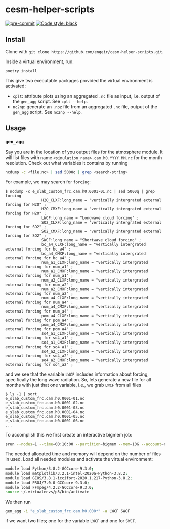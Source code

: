 # cesm-helper-scripts

<!-- [![codecov](https://codecov.io/gh/engeir/volcano-cooking/branch/main/graph/badge.svg?token=8I5VE7LYA4)](https://codecov.io/gh/engeir/volcano-cooking) -->
[![pre-commit](https://img.shields.io/badge/pre--commit-enabled-brightgreen?logo=pre-commit&logoColor=white)](https://github.com/pre-commit/pre-commit)
[![Code style: black](https://img.shields.io/badge/code%20style-black-000000.svg)](https://github.com/psf/black)

## Install

Clone with `git clone https://github.com/engeir/cesm-helper-scripts.git`.

Inside a virtual environment, run:

```sh
poetry install
```

This give two executable packages provided the virtual environment is activated:

-   `cplt`: attribute plots using an aggregated `.nc` file as input, i.e. output of the
    `gen_agg` script. See `cplt --help`.
-   `nc2np`: generate an `.npz` file from an aggregated `.nc` file, output of the
    `gen_agg` script. See `nc2np --help`.

## Usage

### `gen_agg`

Say you are in the location of you output files for the atmosphere module. It will list
files with name `<simulation_name>.cam.h0.YYYY.MM.nc` for the month resolution. Check out
what variables it contains by running

```sh
ncdump -c <file.nc> | sed 5000q | grep <search-string>
```

For example, we may search for `forcing`:

```console
$ ncdump -c e_slab_custom_frc.cam.h0.0001-01.nc | sed 5000q | grep forcing
                H2O_CLXF:long_name = "vertically intergrated external forcing for H2O" ;
                H2O_CMXF:long_name = "vertically intergrated external forcing for H2O" ;
                LWCF:long_name = "Longwave cloud forcing" ;
                SO2_CLXF:long_name = "vertically intergrated external forcing for SO2" ;
                SO2_CMXF:long_name = "vertically intergrated external forcing for SO2" ;
                SWCF:long_name = "Shortwave cloud forcing" ;
                bc_a4_CLXF:long_name = "vertically intergrated external forcing for bc_a4" ;
                bc_a4_CMXF:long_name = "vertically intergrated external forcing for bc_a4" ;
                num_a1_CLXF:long_name = "vertically intergrated external forcing for num_a1" ;
                num_a1_CMXF:long_name = "vertically intergrated external forcing for num_a1" ;
                num_a2_CLXF:long_name = "vertically intergrated external forcing for num_a2" ;
                num_a2_CMXF:long_name = "vertically intergrated external forcing for num_a2" ;
                num_a4_CLXF:long_name = "vertically intergrated external forcing for num_a4" ;
                num_a4_CMXF:long_name = "vertically intergrated external forcing for num_a4" ;
                pom_a4_CLXF:long_name = "vertically intergrated external forcing for pom_a4" ;
                pom_a4_CMXF:long_name = "vertically intergrated external forcing for pom_a4" ;
                so4_a1_CLXF:long_name = "vertically intergrated external forcing for so4_a1" ;
                so4_a1_CMXF:long_name = "vertically intergrated external forcing for so4_a1" ;
                so4_a2_CLXF:long_name = "vertically intergrated external forcing for so4_a2" ;
                so4_a2_CMXF:long_name = "vertically intergrated external forcing for so4_a2" ;
```

and we see that the variable `LWCF` includes information about forcing, specifically the
long wave radiation. So, lets generate a new file for all months with just that one
variable, i.e., we grab `LWCF` from all files

```console
$ ls -1 | sort
e_slab_custom_frc.cam.h0.0001-01.nc
e_slab_custom_frc.cam.h0.0001-02.nc
e_slab_custom_frc.cam.h0.0001-03.nc
e_slab_custom_frc.cam.h0.0001-04.nc
e_slab_custom_frc.cam.h0.0001-05.nc
e_slab_custom_frc.cam.h0.0001-06.nc
...
```

To accomplish this we first create an interactive bigmem job:

```sh
srun --nodes=1 --time=00:10:00 --partition=bigmem --mem=10G --account=nn9817k --pty bash -i
```

The needed allocated time and memory will depend on the number of files in used. Load all
needed modules and activate the virtual environment:

```sh
module load Python/3.8.2-GCCcore-9.3.0;
module load matplotlib/3.2.1-intel-2020a-Python-3.8.2;
module load GEOS/3.8.1-iccifort-2020.1.217-Python-3.8.2;
module load PROJ/7.0.0-GCCcore-9.3.0;
module load FFmpeg/4.2.2-GCCcore-9.3.0;
source ~/.virtualenvs/p3/bin/activate
```

We then run

```sh
gen_agg -i "e_slab_custom_frc.cam.h0.000*" -a LWCF SWCF
```

if we want two files; one for the variable `LWCF` and one for `SWCF`.
